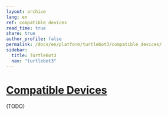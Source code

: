 ```yaml
---
layout: archive
lang: en
ref: compatible_devices
read_time: true
share: true
author_profile: false
permalink: /docs/en/platform/turtlebot3/compatible_devices/
sidebar:
  title: TurtleBot3
  nav: "turtlebot3"
---
```


<div style="counter-reset: h1 19"></div>

# [Compatible Devices](#compatible-devices)
(TODO)
